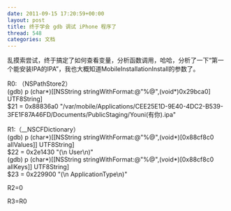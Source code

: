 ```yaml
---
date: 2011-09-15 17:20:59+00:00
layout: post
title: 终于学会 gdb 调试 iPhone 程序了
thread: 548
categories: 文档
---
```


乱摸索尝试，终于搞定了如何查看变量，分析函数调用，哈哈，分析了一下“第一个能安装IPA的IPA”，我也大概知道MobileInstallationInstall的参数了。<!-- more -->  
  
R0: （NSPathStore2）  
(gdb) p (char*)[[NSString stringWithFormat:@"%@",(void*)0x29bca0] UTF8String]  
$21 = 0x88836a0 "/var/mobile/Applications/CEE25E1D-9E40-4DC2-B539-3FE1F87A46FD/Documents/PublicStaging/Youni(有你).ipa"  
  
R1:（__NSCFDictionary）  
(gdb) p (char*)[[NSString stringWithFormat:@"%@",(void*)[0x88cf8c0 allValues]] UTF8String]  
$22 = 0x2e1430 "(\n    User\n)"  
(gdb) p (char*)[[NSString stringWithFormat:@"%@",(void*)[0x88cf8c0 allKeys]] UTF8String]  
$23 = 0x229900 "(\n    ApplicationType\n)"  
  
R2=0  
  
R3=R0
